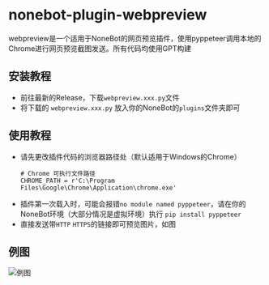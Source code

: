 # nonebot-plugin-webpreview
webpreview是一个适用于NoneBot的网页预览插件，使用pyppeteer调用本地的Chrome进行网页预览截图发送。所有代码均使用GPT构建

## 安装教程
 - 前往最新的Release，下载`webpreview.xxx.py`文件
 - 将下载的 `webpreview.xxx.py` 放入你的NoneBot的`plugins`文件夹即可
   
## 使用教程
 - 请先更改插件代码的浏览器路径处（默认适用于Windows的Chrome）
   ```
   # Chrome 可执行文件路径
   CHROME_PATH = r'C:\Program Files\Google\Chrome\Application\chrome.exe'
   ```
 - 插件第一次载入时，可能会报错`no module named pyppeteer`，请在你的NoneBot环境（大部分情况是虚拟环境）执行
   ```pip install pyppeteer```
 - 直接发送带`HTTP` `HTTPS`的链接即可预览图片，如图

## 例图
![例图](eg.png)
